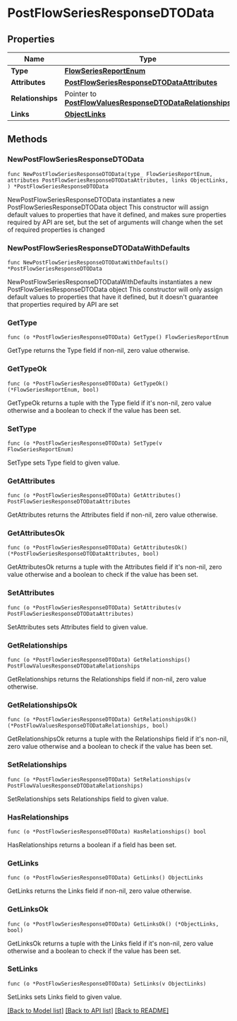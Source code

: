 # PostFlowSeriesResponseDTOData

## Properties

Name | Type | Description | Notes
------------ | ------------- | ------------- | -------------
**Type** | [**FlowSeriesReportEnum**](FlowSeriesReportEnum.md) |  | 
**Attributes** | [**PostFlowSeriesResponseDTODataAttributes**](PostFlowSeriesResponseDTODataAttributes.md) |  | 
**Relationships** | Pointer to [**PostFlowValuesResponseDTODataRelationships**](PostFlowValuesResponseDTODataRelationships.md) |  | [optional] 
**Links** | [**ObjectLinks**](ObjectLinks.md) |  | 

## Methods

### NewPostFlowSeriesResponseDTOData

`func NewPostFlowSeriesResponseDTOData(type_ FlowSeriesReportEnum, attributes PostFlowSeriesResponseDTODataAttributes, links ObjectLinks, ) *PostFlowSeriesResponseDTOData`

NewPostFlowSeriesResponseDTOData instantiates a new PostFlowSeriesResponseDTOData object
This constructor will assign default values to properties that have it defined,
and makes sure properties required by API are set, but the set of arguments
will change when the set of required properties is changed

### NewPostFlowSeriesResponseDTODataWithDefaults

`func NewPostFlowSeriesResponseDTODataWithDefaults() *PostFlowSeriesResponseDTOData`

NewPostFlowSeriesResponseDTODataWithDefaults instantiates a new PostFlowSeriesResponseDTOData object
This constructor will only assign default values to properties that have it defined,
but it doesn't guarantee that properties required by API are set

### GetType

`func (o *PostFlowSeriesResponseDTOData) GetType() FlowSeriesReportEnum`

GetType returns the Type field if non-nil, zero value otherwise.

### GetTypeOk

`func (o *PostFlowSeriesResponseDTOData) GetTypeOk() (*FlowSeriesReportEnum, bool)`

GetTypeOk returns a tuple with the Type field if it's non-nil, zero value otherwise
and a boolean to check if the value has been set.

### SetType

`func (o *PostFlowSeriesResponseDTOData) SetType(v FlowSeriesReportEnum)`

SetType sets Type field to given value.


### GetAttributes

`func (o *PostFlowSeriesResponseDTOData) GetAttributes() PostFlowSeriesResponseDTODataAttributes`

GetAttributes returns the Attributes field if non-nil, zero value otherwise.

### GetAttributesOk

`func (o *PostFlowSeriesResponseDTOData) GetAttributesOk() (*PostFlowSeriesResponseDTODataAttributes, bool)`

GetAttributesOk returns a tuple with the Attributes field if it's non-nil, zero value otherwise
and a boolean to check if the value has been set.

### SetAttributes

`func (o *PostFlowSeriesResponseDTOData) SetAttributes(v PostFlowSeriesResponseDTODataAttributes)`

SetAttributes sets Attributes field to given value.


### GetRelationships

`func (o *PostFlowSeriesResponseDTOData) GetRelationships() PostFlowValuesResponseDTODataRelationships`

GetRelationships returns the Relationships field if non-nil, zero value otherwise.

### GetRelationshipsOk

`func (o *PostFlowSeriesResponseDTOData) GetRelationshipsOk() (*PostFlowValuesResponseDTODataRelationships, bool)`

GetRelationshipsOk returns a tuple with the Relationships field if it's non-nil, zero value otherwise
and a boolean to check if the value has been set.

### SetRelationships

`func (o *PostFlowSeriesResponseDTOData) SetRelationships(v PostFlowValuesResponseDTODataRelationships)`

SetRelationships sets Relationships field to given value.

### HasRelationships

`func (o *PostFlowSeriesResponseDTOData) HasRelationships() bool`

HasRelationships returns a boolean if a field has been set.

### GetLinks

`func (o *PostFlowSeriesResponseDTOData) GetLinks() ObjectLinks`

GetLinks returns the Links field if non-nil, zero value otherwise.

### GetLinksOk

`func (o *PostFlowSeriesResponseDTOData) GetLinksOk() (*ObjectLinks, bool)`

GetLinksOk returns a tuple with the Links field if it's non-nil, zero value otherwise
and a boolean to check if the value has been set.

### SetLinks

`func (o *PostFlowSeriesResponseDTOData) SetLinks(v ObjectLinks)`

SetLinks sets Links field to given value.



[[Back to Model list]](../README.md#documentation-for-models) [[Back to API list]](../README.md#documentation-for-api-endpoints) [[Back to README]](../README.md)



